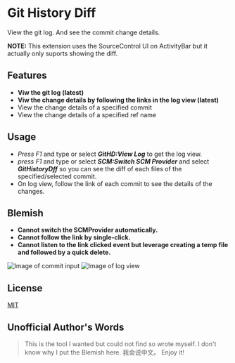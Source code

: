 # Git History Diff

View the git log. And see the commit change details.

**NOTE:** This extension uses the SourceControl UI on ActivityBar but it actually only suports showing the diff. 

## Features
* **Viw the git log (latest)**
* **Viw the change details by following the links in the log view (latest)** 
* View the change details of a specified commit
* View the change details of a specified ref name

## Usage
* _Press F1_ and type or select **_GitHD:View Log_** to get the log view.
* _press F1_ and type or select **_SCM:Switch SCM Provider_** and select **_GitHistoryDff_** so you can see the diff of each files of the specified/selected commit.
* On log view, follow the link of each commit to see the details of the changes.

## Blemish
* __Cannot switch the SCMProvider automatically.__
* __Cannot follow the link by single-click.__
* __Cannot listen to the link clicked event but leverage creating a temp file and followed by a quick delete.__

![Image of commit input](https://raw.githubusercontent.com/huizhougit/githd/master/resources/commit_input.gif)
![Image of log view](https://raw.githubusercontent.com/huizhougit/githd/master/resources/log_view.gif)

## License
[MIT](https://raw.githubusercontent.com/huizhougit/githd/master/LICENSE)

## Unofficial Author's Words
>This is the tool I wanted but could not find so wrote myself.
>I don't know why I put the Blemish here.
>我会说中文。
>Enjoy it!